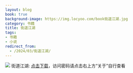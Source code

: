 ```yaml
---
layout: blog
book: true
background-image: https://img.locyoo.com/book街道江湖.jpg
category: 书籍
title: 街道江湖
tags:
- 书籍
- 小说
redirect_from:
  - /2024/03/街道江湖/
---
```

![](https://img.locyoo.com/book街道江湖.jpg)
街道江湖: <a name = "ref1" href="https://url18.ctfile.com/f/50983618-1375542910-7efca1?p=3619">点击下载</a>，访问密码请点击右上方“关于”自行查看